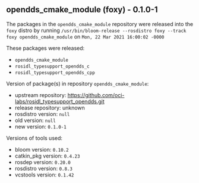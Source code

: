 ## opendds_cmake_module (foxy) - 0.1.0-1

The packages in the `opendds_cmake_module` repository were released into the `foxy` distro by running `/usr/bin/bloom-release --rosdistro foxy --track foxy opendds_cmake_module` on `Mon, 22 Mar 2021 16:00:02 -0000`

These packages were released:
- `opendds_cmake_module`
- `rosidl_typesupport_opendds_c`
- `rosidl_typesupport_opendds_cpp`

Version of package(s) in repository `opendds_cmake_module`:

- upstream repository: https://github.com/oci-labs/rosidl_typesupport_opendds.git
- release repository: unknown
- rosdistro version: `null`
- old version: `null`
- new version: `0.1.0-1`

Versions of tools used:

- bloom version: `0.10.2`
- catkin_pkg version: `0.4.23`
- rosdep version: `0.20.0`
- rosdistro version: `0.8.3`
- vcstools version: `0.1.42`


